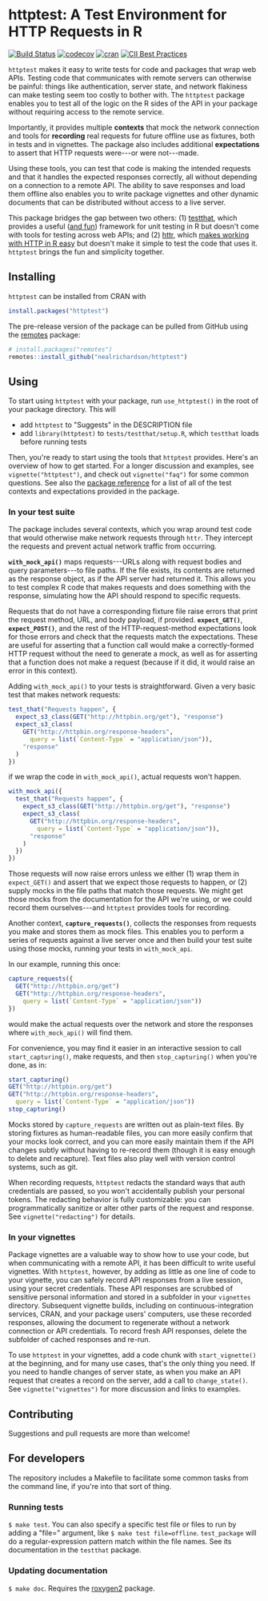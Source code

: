 # httptest: A Test Environment for HTTP Requests in R

[![Build Status](https://github.com/nealrichardson/httptest/workflows/R-CMD-check/badge.svg)](https://github.com/nealrichardson/httptest/actions) [![codecov](https://codecov.io/gh/nealrichardson/httptest/branch/master/graph/badge.svg)](https://codecov.io/gh/nealrichardson/httptest)
[![cran](https://www.r-pkg.org/badges/version-last-release/httptest)](https://cran.r-project.org/package=httptest) [![CII Best Practices](https://bestpractices.coreinfrastructure.org/projects/2136/badge)](https://bestpractices.coreinfrastructure.org/projects/2136)

`httptest` makes it easy to write tests for code and packages that wrap web APIs.
Testing code that communicates with remote servers can otherwise be painful: things like authentication, server state, and network flakiness can make testing seem too costly to bother with. The `httptest` package enables you to test all of the logic on the R sides of the API in your package without requiring access to the remote service.

Importantly, it provides multiple **contexts** that mock the network connection and tools for **recording** real requests for future offline use as fixtures, both in tests and in vignettes. The package also includes additional **expectations** to assert that HTTP requests were---or were not---made.

Using these tools, you can test that code is making the intended requests and that it handles the expected responses correctly, all without depending on a connection to a remote API. The ability to save responses and load them offline also enables you to write package vignettes and other dynamic documents that can be distributed without access to a live server.

This package bridges the gap between two others: (1) [testthat](http://testthat.r-lib.org/), which provides a useful ([and fun](https://github.com/r-lib/testthat/blob/master/R/test-that.R#L171)) framework for unit testing in R but doesn't come with tools for testing across web APIs; and (2) [httr](http://httr.r-lib.org/), which [makes working with HTTP in R easy](https://github.com/r-lib/httr/blob/master/R/httr.r#L1) but doesn't make it simple to test the code that uses it. `httptest` brings the fun and simplicity together.

## Installing

`httptest` can be installed from CRAN with

```r
install.packages("httptest")
```

The pre-release version of the package can be pulled from GitHub using the [remotes](https://github.com/r-lib/remotes) package:

```r
# install.packages("remotes")
remotes::install_github("nealrichardson/httptest")
```

## Using

To start using `httptest` with your package, run `use_httptest()` in the root of your package directory. This will

* add `httptest` to "Suggests" in the DESCRIPTION file
* add `library(httptest)` to `tests/testthat/setup.R`, which `testthat` loads before running tests

Then, you're ready to start using the tools that `httptest` provides. Here's an overview of how to get started. For a longer discussion and examples, see `vignette("httptest")`, and check out `vignette("faq")` for some common questions. See also the [package reference](https://enpiar.com/r/httptest/reference/) for a list of all of the test contexts and expectations provided in the package.

### In your test suite

The package includes several contexts, which you wrap around test code that would otherwise make network requests through `httr`. They intercept the requests and prevent actual network traffic from occurring.  

**`with_mock_api()`** maps requests---URLs along with request bodies and query parameters---to file paths. If the file exists, its contents are returned as the response object, as if the API server had returned it. This allows you to test complex R code that makes requests and does something with the response, simulating how the API should respond to specific requests.

Requests that do not have a corresponding fixture file raise errors that print the request method, URL, and body payload, if provided. **`expect_GET()`**, **`expect_POST()`**, and the rest of the HTTP-request-method expectations look for those errors and check that the requests match the expectations. These are useful for asserting that a function call would make a correctly-formed HTTP request without the need to generate a mock, as well as for asserting that a function does not make a request (because if it did, it would raise an error in this context).

Adding `with_mock_api()` to your tests is straightforward. Given a very basic test that makes network requests:

```r
test_that("Requests happen", {
  expect_s3_class(GET("http://httpbin.org/get"), "response")
  expect_s3_class(
    GET("http://httpbin.org/response-headers",
      query = list(`Content-Type` = "application/json")),
    "response"
  )
})
```

if we wrap the code in `with_mock_api()`, actual requests won't happen.

```r
with_mock_api({
  test_that("Requests happen", {
    expect_s3_class(GET("http://httpbin.org/get"), "response")
    expect_s3_class(
      GET("http://httpbin.org/response-headers",
        query = list(`Content-Type` = "application/json")),
      "response"
    )
  })
})
```

Those requests will now raise errors unless we either (1) wrap them in `expect_GET()` and assert that we expect those requests to happen, or (2) supply mocks in the file paths that match those requests. We might get those mocks from the documentation for the API we're using, or we could record them ourselves---and `httptest` provides tools for recording.

Another context, **`capture_requests()`**, collects the responses from requests you make and stores them as mock files. This enables you to perform a series of requests against a live server once and then build your test suite using those mocks, running your tests in `with_mock_api`.

In our example, running this once:

```r
capture_requests({
  GET("http://httpbin.org/get")
  GET("http://httpbin.org/response-headers",
    query = list(`Content-Type` = "application/json"))
})
```

would make the actual requests over the network and store the responses where `with_mock_api()` will find them.  

For convenience, you may find it easier in an interactive session to call `start_capturing()`, make requests, and then `stop_capturing()` when you're done, as in:

```r
start_capturing()
GET("http://httpbin.org/get")
GET("http://httpbin.org/response-headers",
  query = list(`Content-Type` = "application/json"))
stop_capturing()
```

Mocks stored by `capture_requests` are written out as plain-text files. By storing fixtures as human-readable files, you can more easily confirm that your mocks look correct, and you can more easily maintain them if the API changes subtly without having to re-record them (though it is easy enough to delete and recapture). Text files also play well with version control systems, such as git.

When recording requests, `httptest` redacts the standard ways that auth credentials are passed, so you won't accidentally publish your personal tokens. The redacting behavior is fully customizable: you can programmatically sanitize or alter other parts of the request and response. See `vignette("redacting")` for details.

### In your vignettes

Package vignettes are a valuable way to show how to use your code, but when communicating with a remote API, it has been difficult to write useful vignettes. With `httptest`, however, by adding as little as one line of code to your vignette, you can safely record API responses from a live session, using your secret credentials. These API responses are scrubbed of sensitive personal information and stored in a subfolder in your `vignettes` directory. Subsequent vignette builds, including on continuous-integration services, CRAN, and your package users' computers, use these recorded responses, allowing the document to regenerate without a network connection or API credentials. To record fresh API responses, delete the subfolder of cached responses and re-run.

To use `httptest` in your vignettes, add a code chunk with `start_vignette()` at the beginning, and for many use cases, that's the only thing you need. If you need to handle changes of server state, as when you make an API request that creates a record on the server, add a call to `change_state()`. See `vignette("vignettes")` for more discussion and links to examples.


## Contributing

Suggestions and pull requests are more than welcome!

## For developers

The repository includes a Makefile to facilitate some common tasks from the command line, if you're into that sort of thing.

### Running tests

`$ make test`. You can also specify a specific test file or files to run by adding a "file=" argument, like `$ make test file=offline`. `test_package` will do a regular-expression pattern match within the file names. See its documentation in the `testthat` package.

### Updating documentation

`$ make doc`. Requires the [roxygen2](https://github.com/r-lib/roxygen2) package.
